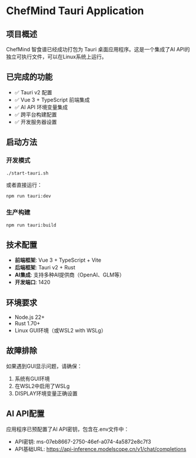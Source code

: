 # ChefMind Tauri Application

## 项目概述
ChefMind 智食谱已经成功打包为 Tauri 桌面应用程序。这是一个集成了AI API的独立可执行文件，可以在Linux系统上运行。

## 已完成的功能
- ✅ Tauri v2 配置
- ✅ Vue 3 + TypeScript 前端集成
- ✅ AI API 环境变量集成
- ✅ 跨平台构建配置
- ✅ 开发服务器设置

## 启动方法

### 开发模式
```bash
./start-tauri.sh
```

或者直接运行：
```bash
npm run tauri:dev
```

### 生产构建
```bash
npm run tauri:build
```

## 技术配置
- **前端框架**: Vue 3 + TypeScript + Vite
- **后端框架**: Tauri v2 + Rust
- **AI集成**: 支持多种AI提供商（OpenAI、GLM等）
- **开发端口**: 1420

## 环境要求
- Node.js 22+
- Rust 1.70+
- Linux GUI环境（或WSL2 with WSLg）

## 故障排除
如果遇到GUI显示问题，请确保：
1. 系统有GUI环境
2. 在WSL2中启用了WSLg
3. DISPLAY环境变量正确设置

## AI API配置
应用程序已预配置了AI API密钥，包含在.env文件中：
- API密钥: ms-07eb8667-2750-46ef-a074-4a5872e8c7f3
- API基础URL: https://api-inference.modelscope.cn/v1/chat/completions